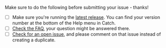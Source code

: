 Make sure to do the following before submitting your issue - thanks!

- [ ] Make sure you're running the [latest release](https://github.com/mipstian/catch/releases/latest). You can find your version number at the bottom of the Help menu in Catch.
- [ ] [Check the FAQ](https://github.com/mipstian/catch/wiki/Frequently-Asked-Questions), your question might be answered there.
- [ ] [Check for an open issue](https://github.com/mipstian/catch/issues), and please comment on that issue instead of creating a duplicate.
